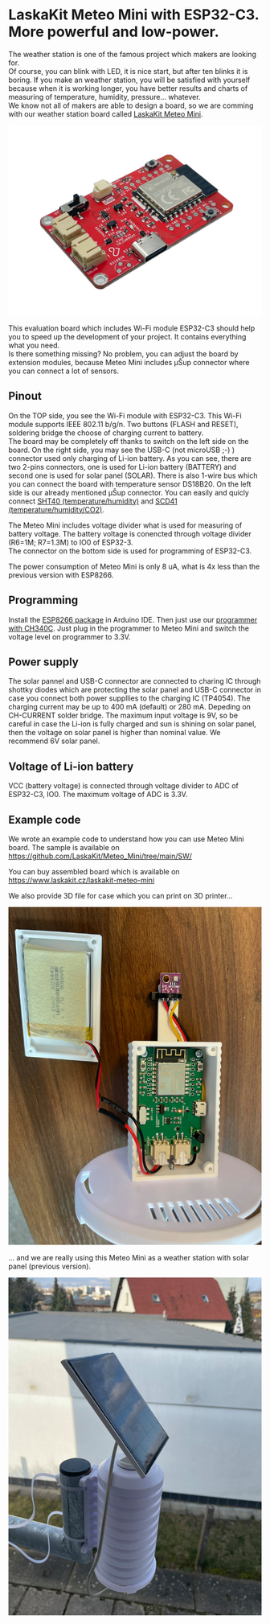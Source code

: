 # LaskaKit Meteo Mini with ESP32-C3. More powerful and low-power. 
The weather station is one of the famous project which makers are looking for.</br>
Of course, you can blink with LED, it is nice start, but after ten blinks it is boring. If you make an weather station, you will be satisfied with yourself because when it is working longer, you have better results and charts of measuring of temperature, humidity, pressure... whatever. </br>
We know not all of makers are able to design a board, so we are comming with our weather station board called [LaskaKit Meteo Mini](https://www.laskarduino.cz/laskakit-meteo-mini).</br>

![LaskaKit Meteo Mini with ESP32-C3](https://github.com/LaskaKit/Meteo_Mini/blob/main/img/1.jpg)

This evaluation board which includes Wi-Fi module ESP32-C3 should help you to speed up the development of your project. It contains everything what you need.</br>
Is there something missing? No problem, you can adjust the board by extension modules, because Meteo Mini includes μŠup connector where you can connect a lot of sensors.</br>

## Pinout

On the TOP side, you see the Wi-Fi module with ESP32-C3. 
This Wi-Fi module supports IEEE 802.11 b/g/n. Two buttons (FLASH and RESET), soldering bridge the choose of charging current to battery.</br>
The board may be completely off thanks to switch on the left side on the board. On the right side, you may see the USB-C (not microUSB ;-) ) connector used only charging of Li-ion battery. As you can see, there are two 2-pins connectors, one is used for Li-ion battery (BATTERY) and second one is used for solar panel (SOLAR).
There is also 1-wire bus which you can connect the board with temperature sensor DS18B20. On the left side is our already mentioned μŠup connector. You can easily and quicly connect [SHT40 (temperature/humidity)](https://www.laskakit.cz/laskakit-sht40-senzor-teploty-a-vlhkosti-vzduchu/) and [SCD41 (temperature/humidity/CO2)](https://www.laskakit.cz/laskakit-scd41-senzor-co2--teploty-a-vlhkosti-vzduchu/).

The Meteo Mini includes voltage divider what is used for measuring of battery voltage. The battery voltage is conencted through voltage divider (R6=1M; R7=1.3M) to IO0 of ESP32-3.</br>
The connector on the bottom side is used for programming of ESP32-C3.

The power consumption of Meteo Mini is only 8 uA, what is 4x less than the previous version with ESP8266.

## Programming

Install the [ESP8266 package](https://github.com/espressif/arduino-esp32) in Arduino IDE.
Then just use our [programmer with CH340C](https://www.laskakit.cz/laskakit-ch340-programmer-usb-c--microusb--uart/). Just plug in the programmer to Meteo Mini and switch the voltage level on programmer to 3.3V. 

## Power supply 

The solar pannel and USB-C connector are connected to charing IC through shottky diodes which are protecting the solar panel and USB-C connector in case you connect both power suppllies to the charging IC (TP4054).
The charging current may be up to 400 mA (default) or 280 mA. Depeding on CH-CURRENT solder bridge. The maximum input voltage is 9V, so be careful in case the Li-ion is fully charged and sun is shining on solar panel, then the voltage on solar panel is higher than nominal value. We recommend 6V solar panel. 

## Voltage of Li-ion battery
VCC (battery voltage) is connected through voltage divider to ADC of ESP32-C3, IO0.
The maximum voltage of ADC is 3.3V.

## Example code
We wrote an example code to understand how you can use Meteo Mini board. The sample is available on https://github.com/LaskaKit/Meteo_Mini/tree/main/SW/

You can buy assembled board which is available on https://www.laskakit.cz/laskakit-meteo-mini

We also provide 3D file for case which you can print on 3D printer...

![LaskaKit Meteo Mini 3D case](https://github.com/LaskaKit/Meteo_Mini/blob/main/img/MeteoMini_3Dcase.jpg)

... and we are really using this Meteo Mini as a weather station with solar panel (previous version).

![LaskaKit Meteo Mini Weather Station](https://github.com/LaskaKit/Meteo_Mini/blob/main/img/MeteoMini_weatherstation.jpg)

